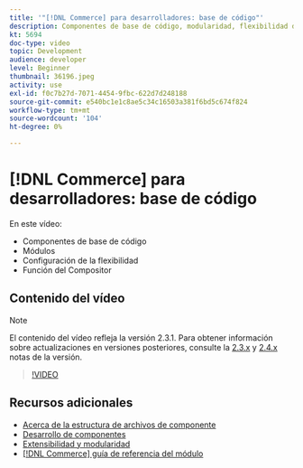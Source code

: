 ```yaml
---
title: '"[!DNL Commerce] para desarrolladores: base de código"'
description: Componentes de base de código, modularidad, flexibilidad de configuración y función del Compositor
kt: 5694
doc-type: video
topic: Development
audience: developer
level: Beginner
thumbnail: 36196.jpeg
activity: use
exl-id: f0c7b27d-7071-4454-9fbc-622d7d248188
source-git-commit: e540bc1e1c8ae5c34c16503a381f6bd5c674f824
workflow-type: tm+mt
source-wordcount: '104'
ht-degree: 0%

---
```


# [!DNL Commerce] para desarrolladores: base de código

En este vídeo:

- Componentes de base de código
- Módulos
- Configuración de la flexibilidad
- Función del Compositor

## Contenido del vídeo

>[!NOTE]
>
>El contenido del vídeo refleja la versión 2.3.1. Para obtener información sobre actualizaciones en versiones posteriores, consulte la [ 2.3.x](https://devdocs.magento.com/guides/v2.3/release-notes/bk-release-notes.html) y [2.4.x](https://devdocs.magento.com/guides/v2.4/release-notes/bk-release-notes.html) notas de la versión.

>[!VIDEO](https://video.tv.adobe.com/v/36196?quality=12&learn=on)

## Recursos adicionales

- [Acerca de la estructura de archivos de componente](https://devdocs.magento.com/guides/v2.4/extension-dev-guide/prepare/prepare_file-str.html)
- [Desarrollo de componentes](https://devdocs.magento.com/guides/v2.4/extension-dev-guide/module-development.html)
- [Extensibilidad y modularidad](https://devdocs.magento.com/guides/v2.4/architecture/extensibility.html)
- [[!DNL Commerce] guía de referencia del módulo](https://devdocs.magento.com/guides/v2.4/mrg/intro.html)
